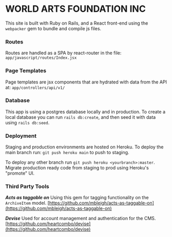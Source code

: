 # WORLD ARTS FOUNDATION INC

This site is built with Ruby on Rails, and a React front-end using the `webpacker` gem to bundle and compile js files. 

### Routes
Routes are handled as a SPA by react-router in the file: `app/javascript/routes/Index.jsx`

### Page Templates
Page templates are jsx components that are hydrated with data from the API at: `app/controllers/api/v1/`

### Database
This app is using a postgres database locally and in production.
To create a local database you can run `rails db:create`, and then seed it with data using `rails db:seed`.

### Deployment
Staging and production environments are hosted on Heroku.
To deploy the main branch run: `git push heroku main` to push to staging.

To deploy any other branch run `git push heroku <yourbranch>:master`.
Migrate production ready code from staging to prod using Heroku's "promote" UI.

### Third Party Tools
***Acts as taggable on***
Using this gem for tagging functionality on the `ArchiveItem` model.
[https://github.com/mbleigh/acts-as-taggable-on](https://github.com/mbleigh/acts-as-taggable-on)

***Devise***
Used for account management and authentication for the CMS.
[https://github.com/heartcombo/devise](https://github.com/heartcombo/devise)